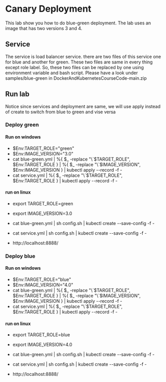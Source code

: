 # Canary Deployment
This lab show you how to do blue-green deployment. 
The lab uses an image that has two versions 3 and 4.

## Service
The service is load balancer service. there are two files of this service one for blue and another for green. 
These two files are same in every thing except role label. 
So, these two files can be replaced by one using environment variable and bash script. 
Please have a look under samples/blue-green in DockerAndKubernetesCourseCode-main.zip

## Run lab 
Notice since services and deployment are same, we will use apply instead of create to switch from blue to green and vise versa

### Deploy green
#### Run on windows
- $Env:TARGET_ROLE="green"
- $Env:IMAGE_VERSION="3.0"
- cat blue-green.yml | %{ $_ -replace "\`$TARGET_ROLE", $Env:TARGET_ROLE } | %{ $_ -replace "\`$IMAGE_VERSION", $Env:IMAGE_VERSION } | kubectl apply --record -f -
- cat service.yml | %{ $_ -replace "\`$TARGET_ROLE", $Env:TARGET_ROLE } | kubectl apply --record -f -

#### run on linux
- export TARGET_ROLE=green
- export IMAGE_VERSION=3.0
- cat blue-green.yml | sh config.sh | kubectl create --save-config -f -
- cat service.yml | sh config.sh | kubectl create --save-config -f -

- http://localhost:8888/


### Deploy blue
#### Run on windows
- $Env:TARGET_ROLE="blue"
- $Env:IMAGE_VERSION="4.0"
- cat blue-green.yml | %{ $_ -replace "\`$TARGET_ROLE", $Env:TARGET_ROLE } | %{ $_ -replace "\`$IMAGE_VERSION", $Env:IMAGE_VERSION } | kubectl apply --record -f -
- cat service.yml | %{ $_ -replace "\`$TARGET_ROLE", $Env:TARGET_ROLE } | kubectl apply --record -f -

#### run on linux
- export TARGET_ROLE=blue
- export IMAGE_VERSION=4.0
- cat blue-green.yml | sh config.sh | kubectl create --save-config -f -
- cat service.yml | sh config.sh | kubectl create --save-config -f -

- http://localhost:8888/